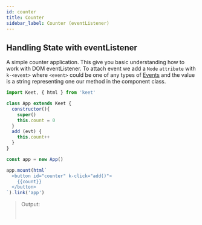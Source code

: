 ```yaml
---
id: counter
title: Counter
sidebar_label: Counter (eventListener)
---
```


## Handling State with eventListener

A simple counter application. This give you basic understanding how to work with DOM eventListener. To attach event we add a ```Node``` ```attribute``` with ```k-<event>``` where ```<event>``` could be one of any types of [Events](https://developer.mozilla.org/en-US/docs/Web/Events) and the value is a string representing one our method in the component class.

```js
import Keet, { html } from 'keet'

class App extends Keet {
  constructor(){
    super()
    this.count = 0
  }
  add (evt) {
    this.count++
  }
}

const app = new App()

app.mount(html`
  <button id="counter" k-click="add()">
    {{count}}
  </button>
`).link('app')
```


> Output: <div id="counterApp"></div><br/>